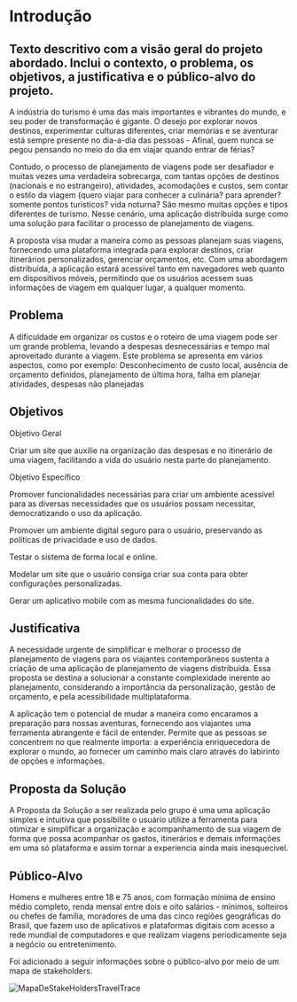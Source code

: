 # Introdução

## Texto descritivo com a visão geral do projeto abordado. Inclui o contexto, o problema, os objetivos, a justificativa e o público-alvo do projeto.

A indústria do turismo é uma das mais importantes e vibrantes do mundo, e seu poder de transformação é gigante. O desejo por explorar novos destinos, experimentar culturas diferentes, criar memórias e se aventurar está sempre presente no dia-a-dia das pessoas - Afinal, quem nunca se pegou pensando no meio do dia em viajar quando entrar de férias? 

Contudo, o processo de planejamento de viagens pode ser desafiador e muitas vezes uma verdadeira sobrecarga, com tantas opções de destinos (nacionais e no estrangeiro), atividades, acomodações e custos, sem contar o estilo da viagem (quero viajar para conhecer a culinária? para aprender? somente pontos turísticos? vida noturna? São mesmo muitas opções e tipos diferentes de turismo. Nesse cenário, uma aplicação distribuída surge como uma solução para facilitar o processo de planejamento de viagens.

A proposta visa mudar a maneira como as pessoas planejam suas viagens, fornecendo uma plataforma integrada para explorar destinos, criar itinerários personalizados, gerenciar orçamentos, etc. Com uma abordagem distribuída, a aplicação estará acessível tanto em navegadores web quanto em dispositivos móveis, permitindo que os usuários acessem suas informações de viagem em qualquer lugar, a qualquer momento.


## Problema
A dificuldade em organizar os custos e o roteiro de uma viagem pode ser um grande problema, levando a despesas desnecessárias e tempo mal aproveitado durante a viagem. Este problema se apresenta em vários aspectos, como por exemplo:
Desconhecimento de custo local, ausência de orçamento definidos, planejamento de última hora, falha em planejar atividades, despesas não planejadas


## Objetivos

Objetivo Geral

Criar um site que auxilie na organização das despesas e no itinerário de uma viagem, facilitando a vida do usuário nesta parte do planejamento.

Objetivo Específico 

Promover funcionalidades necessárias para criar um ambiente acessível para as diversas necessidades que os usuários possam necessitar, democratizando o uso da aplicação.

Promover um ambiente digital seguro para o usuário, preservando as políticas de privacidade e uso de dados.

Testar o sistema de forma local e online.

Modelar um site que o usuário consiga criar sua conta para obter configurações personalizadas.

Gerar um aplicativo mobile com as mesma funcionalidades do site.


## Justificativa

A necessidade urgente de simplificar e melhorar o processo de planejamento de viagens para os viajantes contemporâneos sustenta a criação de uma aplicação de planejamento de viagens distribuída. Essa proposta se destina a solucionar a constante complexidade inerente ao planejamento, considerando a importância da personalização, gestão de orçamento, e pela acessibilidade multiplataforma.

A aplicação tem o potencial de mudar a maneira como encaramos a preparação para nossas aventuras, fornecendo aos viajantes uma ferramenta abrangente e fácil de entender. Permite que as pessoas se concentrem no que realmente importa: a experiência enriquecedora de explorar o mundo, ao fornecer um caminho mais claro através do labirinto de opções e informações. 

## Proposta da Solução

A Proposta da Solução a ser realizada pelo grupo é uma uma aplicação simples e intuitiva que possibilite o usuário utilize a ferramenta para otimizar e simplificar a organização e acompanhamento de sua viagem de forma que possa acompanhar os gastos, itinerários e demais informações em uma só plataforma e assim tornar a experiencia ainda mais inesquecivel. 



## Público-Alvo

Homens e mulheres entre 18 e 75 anos, com formação mínima de ensino médio completo, renda mensal entre dois e oito salários - mínimos, solteiros ou chefes de família, moradores de uma das cinco regiões geográficas do Brasil, que fazem uso de aplicativos e plataformas digitais com acesso a rede mundial de computadores e que realizam viagens periodicamente seja a negócio ou entretenimento.

Foi adicionado a seguir informações sobre o público-alvo por meio de um mapa de stakeholders.

![MapaDeStakeHoldersTravelTrace](https://github.com/ICEI-PUC-Minas-PMV-ADS/pmv-ads-2023-2-e4-proj-infra-t1-pmv-ads-2023-2-e4-projtraveltrace/assets/103853727/a17a01e0-b6f8-4555-ae22-3776dd94b40f)


